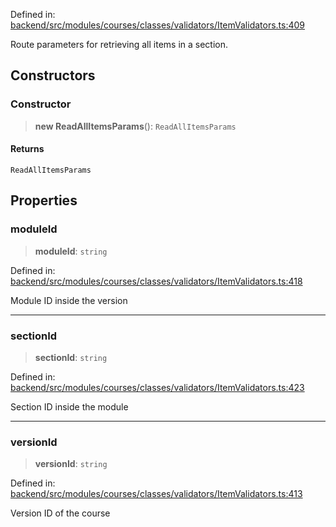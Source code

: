 Defined in: [backend/src/modules/courses/classes/validators/ItemValidators.ts:409](https://github.com/continuousactivelearning/vibe/blob/4a4fd41682dd9274e95c74d5ff310441c462b96e/backend/src/modules/courses/classes/validators/ItemValidators.ts#L409)

Route parameters for retrieving all items in a section.

## Constructors

### Constructor

> **new ReadAllItemsParams**(): `ReadAllItemsParams`

#### Returns

`ReadAllItemsParams`

## Properties

### moduleId

> **moduleId**: `string`

Defined in: [backend/src/modules/courses/classes/validators/ItemValidators.ts:418](https://github.com/continuousactivelearning/vibe/blob/4a4fd41682dd9274e95c74d5ff310441c462b96e/backend/src/modules/courses/classes/validators/ItemValidators.ts#L418)

Module ID inside the version

***

### sectionId

> **sectionId**: `string`

Defined in: [backend/src/modules/courses/classes/validators/ItemValidators.ts:423](https://github.com/continuousactivelearning/vibe/blob/4a4fd41682dd9274e95c74d5ff310441c462b96e/backend/src/modules/courses/classes/validators/ItemValidators.ts#L423)

Section ID inside the module

***

### versionId

> **versionId**: `string`

Defined in: [backend/src/modules/courses/classes/validators/ItemValidators.ts:413](https://github.com/continuousactivelearning/vibe/blob/4a4fd41682dd9274e95c74d5ff310441c462b96e/backend/src/modules/courses/classes/validators/ItemValidators.ts#L413)

Version ID of the course
